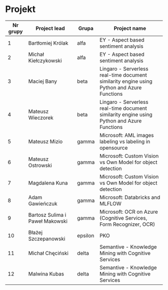 # Projekt



| Nr grupy | Project lead                    | Grupa   | Project name                                                 |
| -------- | ------------------------------- | ------- | ------------------------------------------------------------ |
| 1        | Bartłomiej Królak               | alfa    | EY - Aspect based sentiment  analysis                        |
| 2        | Michał Kiełczykowski            | alfa    | EY - Aspect  based sentiment analysis                        |
| 3        | Maciej Bany                     | beta    | Lingaro -  Serverless real-time document similarity engine using Python and Azure  Functions |
| 4        | Mateusz Wieczorek               | beta    | Lingaro -  Serverless real-time document similarity engine using Python and Azure  Functions |
| 5        | Mateusz Mizio                   | gamma   | Microsoft: AML  images labeling vs labeling in opensource    |
| 6        | Mateusz Ostrowski               | gamma   | Microsoft:  Custom Vision vs Own Model for object detection  |
| 7        | Magdalena Kuna                  | gamma   | Microsoft:  Custom Vision vs Own Model for object detection  |
| 8        | Adam Gawieńczuk                 | gamma   | Microsoft:  Databricks and MLFLOW                            |
| 9        | Bartosz Sulima i Paweł Makowski | gamma   | Microsoft: OCR  on Azure (Cognitive Services, Form Recognizer, OCR) |
| 10       | Błażej Szczepanowski            | epsilon | PKO                                                          |
| 11       | Michał Chęciński                | delta   | Semantive -  Knowledge Mining with Cognitive Services        |
| 12       | Malwina Kubas                   | delta   | Semantive -  Knowledge Mining with Cognitive Services        |



